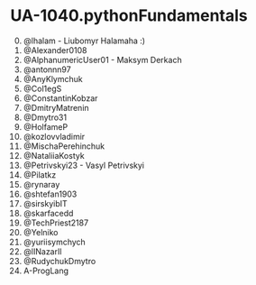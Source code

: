 # UA-1040.pythonFundamentals

0. @lhalam - Liubomyr Halamaha :)
1. @Alexander0108
2. @AlphanumericUser01 - Maksym Derkach
3. @antonnn97
4. @AnyKlymchuk
5. @Col1egS
6. @ConstantinKobzar
7. @DmitryMatrenin
8. @Dmytro31
9. @HolfameP
10. @kozlovvladimir
11. @MischaPerehinchuk
12. @NataliiaKostyk
13. @Petrivskyi23 - Vasyl Petrivskyi
14. @Pilatkz
15. @rynaray
16. @shtefan1903
17. @sirskyibIT
18. @skarfacedd
19. @TechPriest2187
20. @Yelniko
21. @yuriisymchych
22. @lINazarIl
23. @RudychukDmytro
24. A-ProgLang
